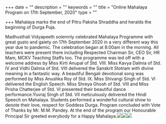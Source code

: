 +++
date = ""
description = ""
keywords = ""
title = "Online Mahalaya Program on 17th September, 2020"
type = ""

+++
Mahalaya marks the end of Pitru Paksha Shraddha and heralds the beginning of Durga Puja.

Madhusthali Vidyapeeth solemnly celebrated Mahalaya Programme with great gusto and gaiety on 17th September 2020 in a very different way this year due to pandemic. The celebration began at 8:00am in the morning. All teachers were present there including Respected Chairman Sir, CEO Sir, HR Mam, MCKV Teaching Staffs too. The programme was led off with a welcome address by Miss Kirti Anupal of Std. VIII. Miss Kavya Dalmia of Std. IV and Vidhi Dalmia of Std. VIII delivered the Sanskrit Stotram with divine meaning in a fantastic way. A beautiful Bengali devotional song was performed by Miss Anushka Roy of Std. IX. Miss Shivangi Singh of Std. VI delivered the English Speech. Miss Shreya Ghosh of Std. VIII and Miss Prisha Chatterjee of Std. VI presented their beautiful dance performance.Yuvraj Singh of Std. VII meticulously delivered the Hindi Speech on Mahalaya. Students performed a wonderful cultural show to denote their love, respect for Goddess Durga. Program concluded with Vote of Thanks by Mr. M.M. Pandey. At the end of the program our Honourable Principal Sir greeted everybody for a Happy Mahalaya.![](/uploads/2020/09/23/img-20200917-wa0024.jpg)![](/uploads/2020/09/23/img-20200917-wa0016.jpg)![](/uploads/2020/09/23/img-20200917-wa0019.jpg)
